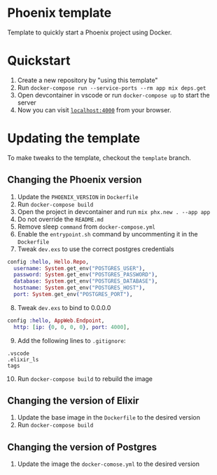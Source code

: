 # Phoenix template

Template to quickly start a Phoenix project using Docker.

# Quickstart
1. Create a new repository by "using this template"
2. Run `docker-compose run --service-ports --rm app mix deps.get`
3. Open devcontainer in vscode or run `docker-compose up` to start the server
4. Now you can visit [`localhost:4000`](http://localhost:4000) from your browser.


# Updating the template

To make tweaks to the template, checkout the `template` branch.


## Changing the Phoenix version

1. Update the `PHOENIX_VERSION` in `Dockerfile`
2. Run `docker-compose build`
3. Open the project in devcontainer and run `mix phx.new . --app app`
4. Do not override the `README.md`
5. Remove sleep `command` from `docker-compose.yml`
6. Enable the `entrypoint.sh` command by uncommenting it in the `Dockerfile`
7. Tweak `dev.exs` to use the correct postgres credentials
```elixir
config :hello, Hello.Repo,
  username: System.get_env("POSTGRES_USER"),
  password: System.get_env("POSTGRES_PASSWORD"),
  database: System.get_env("POSTGRES_DATABASE"),
  hostname: System.get_env("POSTGRES_HOST"),
  port: System.get_env("POSTGRES_PORT"),
```
8. Tweak `dev.exs` to bind to 0.0.0.0
```elixir
config :hello, AppWeb.Endpoint,
  http: [ip: {0, 0, 0, 0}, port: 4000],
```
9. Add the following lines to `.gitignore`:
```
.vscode
.elixir_ls
tags
```
10. Run `docker-compose build` to rebuild the image


## Changing the version of Elixir

1. Update the base image in the `Dockerfile` to the desired version
2. Run `docker-compose build`


## Changing the version of Postgres

1. Update the image the `docker-comose.yml` to the desired version
